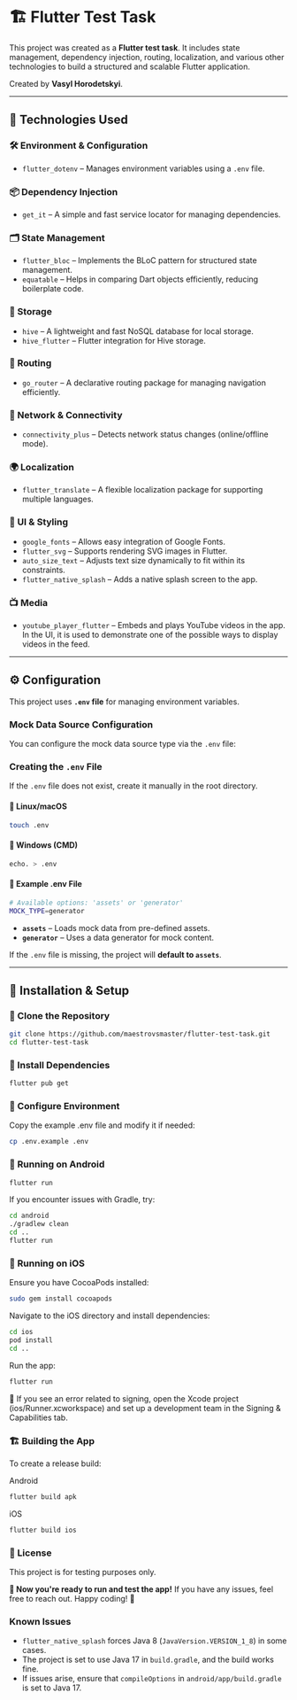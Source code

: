 # 🏗️ Flutter Test Task

This project was created as a **Flutter test task**. It includes state management, dependency injection, routing, localization, and various other technologies to build a structured and scalable Flutter application.

Created by **Vasyl Horodetskyi**.

---

## 📌 Technologies Used

### **🛠 Environment & Configuration**
- `flutter_dotenv` – Manages environment variables using a `.env` file.

### **📦 Dependency Injection**
- `get_it` – A simple and fast service locator for managing dependencies.

### **🗂 State Management**
- `flutter_bloc` – Implements the BLoC pattern for structured state management.
- `equatable` – Helps in comparing Dart objects efficiently, reducing boilerplate code.

### **💾 Storage**
- `hive` – A lightweight and fast NoSQL database for local storage.
- `hive_flutter` – Flutter integration for Hive storage.

### **🚀 Routing**
- `go_router` – A declarative routing package for managing navigation efficiently.

### **📡 Network & Connectivity**
- `connectivity_plus` – Detects network status changes (online/offline mode).

### **🌍 Localization**
- `flutter_translate` – A flexible localization package for supporting multiple languages.

### **🎨 UI & Styling**
- `google_fonts` – Allows easy integration of Google Fonts.
- `flutter_svg` – Supports rendering SVG images in Flutter.
- `auto_size_text` – Adjusts text size dynamically to fit within its constraints.
- `flutter_native_splash` – Adds a native splash screen to the app.

### **📺 Media**
- `youtube_player_flutter` – Embeds and plays YouTube videos in the app.  
  In the UI, it is used to demonstrate one of the possible ways to display videos in the feed.

---

## ⚙️ **Configuration**
This project uses **`.env` file** for managing environment variables.  

### **Mock Data Source Configuration**
You can configure the mock data source type via the `.env` file:

### **Creating the `.env` File**
If the `.env` file does not exist, create it manually in the root directory.

#### 🔹 **Linux/macOS**
```sh
touch .env
```

#### 🔹 **Windows (CMD)**
```sh
echo. > .env
```
#### 🔹 Example .env File
```sh
# Available options: 'assets' or 'generator'
MOCK_TYPE=generator
```
- **`assets`** – Loads mock data from pre-defined assets.
- **`generator`** – Uses a data generator for mock content.

If the `.env` file is missing, the project will **default to `assets`**.

---

## 📲 Installation & Setup

### **🔹 Clone the Repository**
```sh
git clone https://github.com/maestrovsmaster/flutter-test-task.git
cd flutter-test-task
```

### **🔹 Install Dependencies**
```sh
flutter pub get
```

### **🔹 Configure Environment**
Copy the example .env file and modify it if needed:
```sh
cp .env.example .env
```

### **📱 Running on Android**
```sh
flutter run
```
If you encounter issues with Gradle, try:
```sh
cd android
./gradlew clean
cd ..
flutter run
```

### **🍏 Running on iOS**
Ensure you have CocoaPods installed:
```sh
sudo gem install cocoapods
```
Navigate to the iOS directory and install dependencies:
```sh
cd ios
pod install
cd ..
```
Run the app:
```sh
flutter run
```
🚨 If you see an error related to signing, open the Xcode project (ios/Runner.xcworkspace) and set up a development team in the Signing & Capabilities tab.

### **🏗️ Building the App**
To create a release build:

Android
```sh
flutter build apk
```
iOS
```sh
flutter build ios
```
### **📜 License**
This project is for testing purposes only.

**🚀 Now you're ready to run and test the app!**
If you have any issues, feel free to reach out. Happy coding! 🎯

### Known Issues

- `flutter_native_splash` forces Java 8 (`JavaVersion.VERSION_1_8`) in some cases.
- The project is set to use Java 17 in `build.gradle`, and the build works fine.
- If issues arise, ensure that `compileOptions` in `android/app/build.gradle` is set to Java 17.

